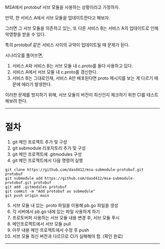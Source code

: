 MSA에서 protobuf 서브 모듈을 사용하는 상황이라고 가정하자.

만약, 한 서비스 A에서 서브 모듈을 업데이트한다고 해보자.

그러면 그 서브 모듈을 의존하고 있는, 또 다른 서비스 B는
 서비스 A의 업데이트로 인해 악영향을 받을 수 있다. 

특히 protobuf 같은 서비스 사이의 규약이 업데이트될 때 문제가 된다.

시나리오를 풀어쓰면,

1. 서비스 A와 서비스 B는 서브 모듈 내 c.proto를 둘다 사용하고 있다.
2. 서비스 A에서 서브 모듈 내 c.proto를 갱신한다.
3. 서비스 B는 그대로인채, 서비스 A만 배포된다면 proto 메시지를 보는 게 다르기 때문에 에러가 발생한다.

이러한 문제를 방지하기 위해, 서브 모듈의 버전이 최신인지 체크하기 위한 CI를 테스트해보려 한다.

***

# 절차
1. git 메인 프로젝트 추가 및 구성
2. git submodule 리포지토리 추가 및 구성
3. git 메인 프로젝트에 .gitmodules 구성
4. git 메인 프로젝트에서 다음 명령어 실행
```
git clone https://github.com/dasd412/msa-submodule-protobuf.git protobuf
git submodule add https://github.com/dasd412/msa-submodule-protobuf.git protobuf
git add .gitmodules protobuf
git commit -m "Add protobuf as submodule"
git push origin main
```
5. 서브 모듈 내 있는 .proto 파일을 이용해 pb.go 파일을 생성
6. 각 서버에서 pb.go 내에 있는 파일 사용하게 하기
7. 프로토버퍼 사용하는 서브 모듈 내용 변경 후, 서브 모듈 푸시
8. 메인프로젝트에서 서브 모듈 pull
9. 아무 내용 메인 프로젝트에서 수정 후 push
10. 서브 모듈 최신 버전과 다르므로 CI가 실패해야 함. (확인 완료)

***
